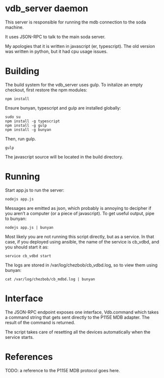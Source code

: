 # vdb_server daemon

This server is responsible for running the mdb connection to the 
soda machine.

It uses JSON-RPC to talk to the main soda server.

My apologies that it is written in javascript (er, typescript).
The old version was written in python, but it had cpu usage issues.

# Building

The build system for the vdb_server uses gulp. 
To initalize an empty checkout, first restore the npm modules:

    npm install

Ensure bunyan, typescript and gulp are installed globally:

    sudo su
    npm install -g typescript
    npm install -g gulp
    npm install -g bunyan

Then, run gulp.

    gulp

The javascript source will be located in the build directory.

# Running

Start app.js to run the server:

    nodejs app.js

Messages are emitted as json, which probably is annoying to decipher
if you aren’t a computer (or a piece of javascript). To get useful
output, pipe to bunyan:

    nodejs app.js | bunyan

Most likely you are not running this script directly, but as a service.
In that case, if you deployed using ansible, the name of the service
is cb_vdbd, and you should start it as:

    service cb_vdbd start

The logs are stored in /var/log/chezbob/cb_vdbd.log, so to view them
using bunyan:

    cat /var/log/chezbob/cb_mdbd.log | bunyan

# Interface

The JSON-RPC endpoint exposes one interface, Vdb.command which takes
a command string that gets sent directly to the P115E MDB adapter.
The result of the command is returned.

The script takes care of resetting all the devices automatically when
the service starts.

# References

TODO: a reference to the P115E MDB protocol goes here.
